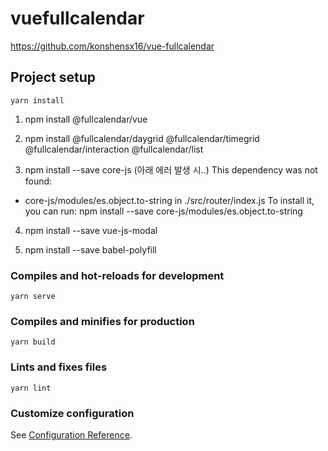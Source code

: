 # vuefullcalendar
https://github.com/konshensx16/vue-fullcalendar

## Project setup
```
yarn install
```
1. npm install @fullcalendar/vue

2. npm install @fullcalendar/daygrid @fullcalendar/timegrid @fullcalendar/interaction @fullcalendar/list 

3. npm install --save core-js (아래 에러 발생 시..)
This dependency was not found:
* core-js/modules/es.object.to-string in ./src/router/index.js
To install it, you can run: npm install --save core-js/modules/es.object.to-string

4. npm install --save vue-js-modal

5. npm install --save babel-polyfill

### Compiles and hot-reloads for development
```
yarn serve
```

### Compiles and minifies for production
```
yarn build
```

### Lints and fixes files
```
yarn lint
```

### Customize configuration
See [Configuration Reference](https://cli.vuejs.org/config/).
